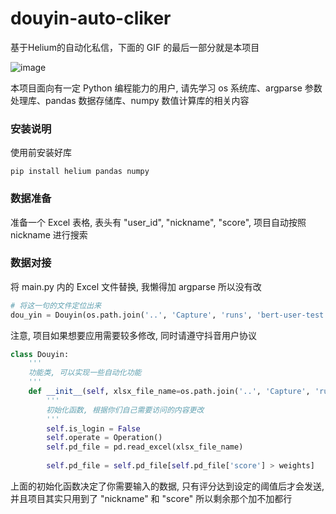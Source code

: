 # douyin-auto-cliker
基于Helium的自动化私信，下面的 GIF 的最后一部分就是本项目

![image](./static/douyin_spider_v1_0.gif)

本项目面向有一定 Python 编程能力的用户, 请先学习 os 系统库、argparse 参数处理库、pandas 数据存储库、numpy 数值计算库的相关内容

### 安装说明
使用前安装好库

```
pip install helium pandas numpy
```

### 数据准备
准备一个 Excel 表格, 表头有 "user_id", "nickname", "score", 项目自动按照 nickname 进行搜索

### 数据对接
将 main.py 内的 Excel 文件替换, 我懒得加 argparse 所以没有改

```python
# 将这一句的文件定位出来
dou_yin = Douyin(os.path.join('..', 'Capture', 'runs', 'bert-user-test.xlsx'))
```

注意, 项目如果想要应用需要较多修改, 同时请遵守抖音用户协议

```python
class Douyin:
    '''
    功能类, 可以实现一些自动化功能
    '''
    def __init__(self, xlsx_file_name=os.path.join('..', 'Capture', 'runs', 'bert-user-score.xlsx'), weights=0.3):
        '''
        初始化函数, 根据你们自己需要访问的内容更改
        '''
        self.is_login = False
        self.operate = Operation()
        self.pd_file = pd.read_excel(xlsx_file_name)
        
        self.pd_file = self.pd_file[self.pd_file['score'] > weights]
```

上面的初始化函数决定了你需要输入的数据, 只有评分达到设定的阈值后才会发送, 并且项目其实只用到了 "nickname" 和 "score" 所以剩余那个加不加都行
